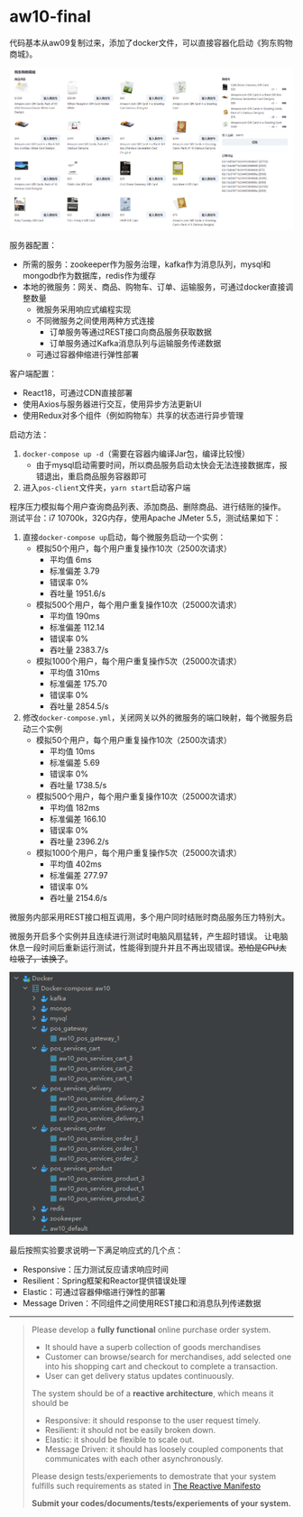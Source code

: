 # aw10-final

代码基本从aw09复制过来，添加了docker文件，可以直接容器化启动《狗东购物商城》。

![](./screenshot.png)

服务器配置：

- 所需的服务：zookeeper作为服务治理，kafka作为消息队列，mysql和mongodb作为数据库，redis作为缓存
- 本地的微服务：网关、商品、购物车、订单、运输服务，可通过docker直接调整数量
    - 微服务采用响应式编程实现
    - 不同微服务之间使用两种方式连接
        - 订单服务等通过REST接口向商品服务获取数据
        - 订单服务通过Kafka消息队列与运输服务传递数据
    - 可通过容器伸缩进行弹性部署

客户端配置：

- React18，可通过CDN直接部署
- 使用Axios与服务器进行交互，使用异步方法更新UI
- 使用Redux对多个组件（例如购物车）共享的状态进行异步管理

启动方法：

1. `docker-compose up -d`（需要在容器内编译Jar包，编译比较慢）
    - 由于mysql启动需要时间，所以商品服务启动太快会无法连接数据库，报错退出，重启商品服务容器即可
2. 进入`pos-client`文件夹，`yarn start`启动客户端

程序压力模拟每个用户查询商品列表、添加商品、删除商品、进行结账的操作。
测试平台：i7 10700k，32G内存，使用Apache JMeter 5.5，测试结果如下：

1. 直接`docker-compose up`启动，每个微服务启动一个实例：
    - 模拟50个用户，每个用户重复操作10次（2500次请求）
        - 平均值 6ms
        - 标准偏差 3.79
        - 错误率 0%
        - 吞吐量 1951.6/s
    - 模拟500个用户，每个用户重复操作10次（25000次请求）
        - 平均值 190ms
        - 标准偏差 112.14
        - 错误率 0%
        - 吞吐量 2383.7/s
    - 模拟1000个用户，每个用户重复操作5次（25000次请求）
        - 平均值 310ms
        - 标准偏差 175.70
        - 错误率 0%
        - 吞吐量 2854.5/s
2. 修改`docker-compose.yml`，关闭网关以外的微服务的端口映射，每个微服务启动三个实例
    - 模拟50个用户，每个用户重复操作10次（2500次请求）
        - 平均值 10ms
        - 标准偏差 5.69
        - 错误率 0%
        - 吞吐量 1738.5/s
    - 模拟500个用户，每个用户重复操作10次（25000次请求）
        - 平均值 182ms
        - 标准偏差 166.10
        - 错误率 0%
        - 吞吐量 2396.2/s
    - 模拟1000个用户，每个用户重复操作5次（25000次请求）
        - 平均值 402ms
        - 标准偏差 277.97
        - 错误率 0%
        - 吞吐量 2154.6/s

微服务内部采用REST接口相互调用，多个用户同时结账时商品服务压力特别大。

微服务开启多个实例并且连续进行测试时电脑风扇猛转，产生超时错误。
让电脑休息一段时间后重新运行测试，性能得到提升并且不再出现错误。~~恐怕是CPU太垃圾了，该换了~~。

![](./containers.png)

最后按照实验要求说明一下满足响应式的几个点：

- Responsive：压力测试反应请求响应时间
- Resilient：Spring框架和Reactor提供错误处理
- Elastic：可通过容器伸缩进行弹性的部署
- Message Driven：不同组件之间使用REST接口和消息队列传递数据

---


> Please develop a **fully functional** online purchase order system.
>
> - It should have a superb collection of goods merchandises
> - Customer can browse/search for merchandises, add selected one into his shopping cart and checkout to complete a transaction.
> - User can get delivery status updates continuously.
>
> The system should be of a **reactive architecture**, which means it should be 
>
> -  Responsive: it should response to the user request timely.
> -  Resilient: it should not be easily broken down.
> -  Elastic: it should be flexible to scale out.
> -  Message Driven: it should has loosely coupled components that communicates with each other asynchronously.
>
>
> Please design tests/experiements to demostrate that your system fulfills such requirements as stated in [The Reactive Manifesto](https://www.reactivemanifesto.org)
>
> **Submit your codes/documents/tests/experiements of your system.**
